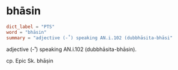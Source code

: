 # bhāsin

``` toml
dict_label = "PTS"
word = "bhāsin"
summary = "adjective (-˚) speaking AN.i.102 (dubbhāsita-bhāsi"
```

adjective (\-˚) speaking AN.i.102 (dubbhāsita\-bhāsin).

cp. Epic Sk. bhāṣin


